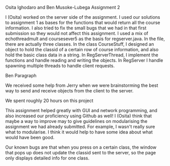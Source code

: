 Osita Ighodaro and Ben Musoke-Lubega Assignment 2

I (Osita) worked on the server side of the assignment. I used our
solutions to assignment 1 as bases for the functions that would
return all the course information. I also tried to fix the small
bugs that we had in that first submission so they would not affect
this assignment. I used a mix of echothreadmult and coursesever5 as
the basis for regserver.java. In the file, there are actually three
classes. In the class CourseStuff, I designed an object to hold the
classid of a certain row of course information, and also hold the
basic class data in a string. In RegServerThread, I implement the
functions and handle reading and writing the objects. In RegServer
I handle spawning multiple threads to handle client requests.

Ben Paragraph

We received some help from Jerry when we were brainstorming the best
way to send and receive objects from the client to the server.

We spent roughly 20 hours on this project

This assignment helped greatly with GUI and network programming,
and also increased our proficiency using Github as well! I (Osita)
think that maybe a way to improve may to give guidelines on
modularising the assignment we had already submitted. For example,
I wasn't really sure what to modularise. I think it would help to
have some idea about what would have been good.

Our known bugs are that when you press on a certain class, the 
window that pops up does not update the classid sent to the server,
so the page only displays detailed info for one class.
